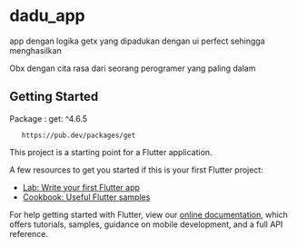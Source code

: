 # dadu_app

app dengan logika getx yang dipadukan dengan ui perfect sehingga menghasilkan

Obx dengan cita rasa dari seorang perogramer yang paling dalam

## Getting Started

Package :
       get: ^4.6.5
       
       https://pub.dev/packages/get

This project is a starting point for a Flutter application.

A few resources to get you started if this is your first Flutter project:

- [Lab: Write your first Flutter app](https://flutter.dev/docs/get-started/codelab)
- [Cookbook: Useful Flutter samples](https://flutter.dev/docs/cookbook)

For help getting started with Flutter, view our
[online documentation](https://flutter.dev/docs), which offers tutorials,
samples, guidance on mobile development, and a full API reference.
